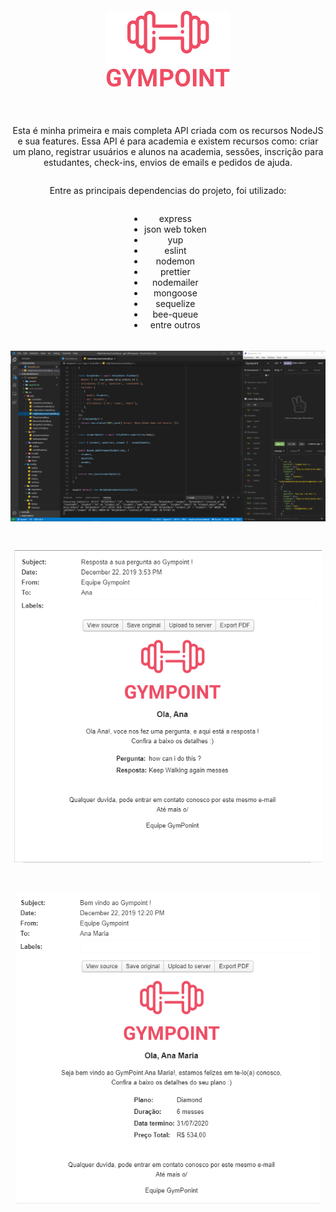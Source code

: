 <div align="center" style="display: flex; flex-direction: column; align-items: center;">
  <p><img style="margin: 30px 0 30px" src="/src/app/views/image/logo.png" alt=""></p>

<p>Esta é minha primeira e mais completa API criada com os recursos NodeJS e sua features. Essa API é para academia e existem recursos como: criar um plano, registrar usuários e alunos na academia, sessões, inscrição para estudantes, check-ins, envios de emails e pedidos de ajuda.</p>

<p>Entre as principais dependencias do projeto, foi utilizado:</p>
<ul>
  <li>express</li>
  <li>json web token</li>
  <li>yup</li>
  <li>eslint</li>
  <li>nodemon</li>
  <li>prettier</li>
  <li>nodemailer</li>
  <li>mongoose</li>
  <li>sequelize</li>
  <li>bee-queue</li>
  <li>entre outros</li>
</ul>

<p><img style="max-height: 400px; margin: 5px 0 10px" src="/imgGitHub/print.png" alt=""></p>
<p><img style="max-height: 500px; margin: 5px 0 10px" src="/imgGitHub/question.png" alt=""></p>
<p><img style="max-height: 500px; margin: 5px 0 10px" src="/imgGitHub/enrollment.png" alt=""></p>

</div>
